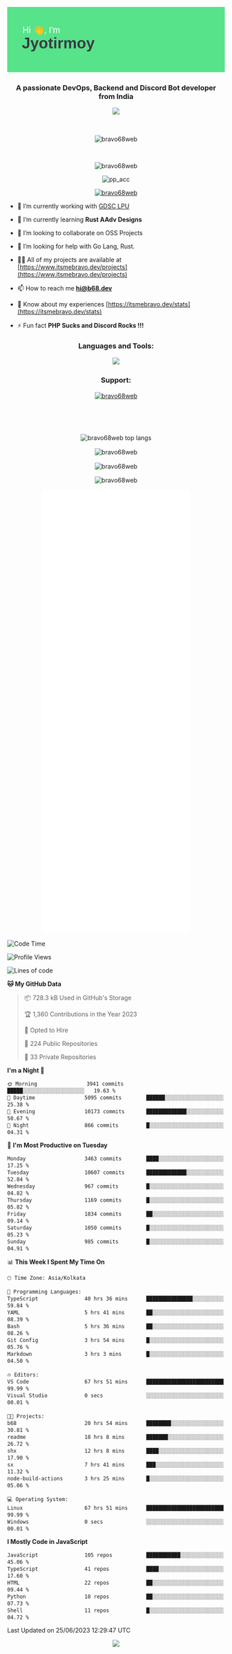 <p align="center"><img src="header.png"></p>
<h3 align="center">A passionate DevOps, Backend and Discord Bot developer from India</h3>

<p align="center"><a href="https://discord.com/users/457039372009865226"><img src="https://lanyard-profile-readme.vercel.app/api/457039372009865226"></a></p>
                           
<br>
<p align="center"> <img src="https://komarev.com/ghpvc/?username=bravo68web&label=Profile%20views&color=0e75b6&style=flat" alt="bravo68web" /> </p>
<br>


<p align="center"><img src="https://github-profile-trophy.vercel.app/?username=bravo68web&theme=discord&column=3&row=2" alt="bravo68web" /> </p>
<p align="center"><img src="https://osu-embed.b68dev.xyz/pp_acc" alt="pp_acc" /> </p>

<p align="center"> <a href="https://twitter.com/bravo68web" target="blank"><img src="https://img.shields.io/twitter/follow/bravo68web?logo=twitter&style=for-the-badge" alt="bravo68web" /></a> </p>

- 🔭 I’m currently working with [GDSC LPU](https://gdsclpu.live/)

- 🌱 I’m currently learning **Rust AAdv Designs**

- 👯 I’m looking to collaborate on OSS Projects

- 🤝 I’m looking for help with Go Lang, Rust.

- 👨‍💻 All of my projects are available at [https://www.itsmebravo.dev/projects](https://www.itsmebravo.dev/projects)

<!-- - 💬 Ask me about **DF Techs** -->

- 📫 How to reach me **hi@b68.dev**

- 📄 Know about my experiences [https://itsmebravo.dev/stats](https://itsmebravo.dev/stats)

- ⚡ Fun fact **PHP Sucks and Discord Rocks !!!**

<h3 align="center">Languages and Tools:</h3>
<p align="center"> 
<img src="https://skillicons.dev/icons?i=aws,bash,c,cs,cpp,cloudflare,css,dart,devto,discord,bots,docker,electron,ember,emotion,express,fastapi,figma,firebase,flask,gcp,git,github,githubactions,go,gitlab,graphql,heroku,html,ai,ipfs,js,jest,linux,md,mastodon,mongodb,neovim,netlify,nextjs,nginx,nodejs,postgres,postman,powershell,py,react,redis,regex,replit,rocket,rust,sqlite,mysql,stackoverflow,styledcomponents,supabase,sentry,solidity,svg,tailwind,tauri,twitter,ts,unity,v,vercel,vim,vite,wasm,webpack,workers&perline=8&theme=dark" />
</p>

<h3 align="center">Support:</h3>
<p align="center"><a href="https://www.buymeacoffee.com/bravo68web"> <img align="center" src="https://cdn.buymeacoffee.com/buttons/v2/default-yellow.png" height="50" width="210" alt="bravo68web" /></a></p><br><br>
<br>

<p align="center"> <img align="center" src="https://github-readme-stats-sync.vercel.app/api/top-langs?username=bravo68web&count_private=true&show_icons=true&theme=radical&border_radius=10&&langs_count=10&layout=compact" alt="bravo68web top langs" /></p>

<p align="center"> <img align="center" src="https://github-readme-stats-sync.vercel.app/api?username=bravo68web&count_private=true&show_icons=true&theme=radical&border_radius=10" alt="bravo68web" /></p>

<p align="center"> <img align="center" src="https://github-readme-streak-stats.herokuapp.com?user=bravo68web&theme=dracula&hide_border=true" alt="bravo68web" /></p>

<p align="center"> <img align="center" src="https://github-readme-stats-sync.vercel.app/api/wakatime?username=bravo68web&count_private=true&show_icons=true&theme=aura_dark&border_radius=10&&langs_count=10&layout=compact&range=last_7_days" alt="bravo68web" /></p>

<p align="center"><img src="https://raw.githubusercontent.com/BRAVO68WEB/BRAVO68WEB/master/github-metrics.svg"></p>

<!--START_SECTION:waka-->
![Code Time](http://img.shields.io/badge/Code%20Time-4%2C995%20hrs%2012%20mins-blue)

![Profile Views](http://img.shields.io/badge/Profile%20Views-18-blue)

![Lines of code](https://img.shields.io/badge/From%20Hello%20World%20I%27ve%20Written-59.6%20million%20lines%20of%20code-blue)

**🐱 My GitHub Data** 

> 📦 728.3 kB Used in GitHub's Storage 
 > 
> 🏆 1,360 Contributions in the Year 2023
 > 
> 💼 Opted to Hire
 > 
> 📜 224 Public Repositories 
 > 
> 🔑 33 Private Repositories 
 > 
**I'm a Night 🦉** 

```text
🌞 Morning                3941 commits        █████░░░░░░░░░░░░░░░░░░░░   19.63 % 
🌆 Daytime                5095 commits        ██████░░░░░░░░░░░░░░░░░░░   25.38 % 
🌃 Evening                10173 commits       █████████████░░░░░░░░░░░░   50.67 % 
🌙 Night                  866 commits         █░░░░░░░░░░░░░░░░░░░░░░░░   04.31 % 
```
📅 **I'm Most Productive on Tuesday** 

```text
Monday                   3463 commits        ████░░░░░░░░░░░░░░░░░░░░░   17.25 % 
Tuesday                  10607 commits       █████████████░░░░░░░░░░░░   52.84 % 
Wednesday                967 commits         █░░░░░░░░░░░░░░░░░░░░░░░░   04.82 % 
Thursday                 1169 commits        █░░░░░░░░░░░░░░░░░░░░░░░░   05.82 % 
Friday                   1834 commits        ██░░░░░░░░░░░░░░░░░░░░░░░   09.14 % 
Saturday                 1050 commits        █░░░░░░░░░░░░░░░░░░░░░░░░   05.23 % 
Sunday                   985 commits         █░░░░░░░░░░░░░░░░░░░░░░░░   04.91 % 
```


📊 **This Week I Spent My Time On** 

```text
🕑︎ Time Zone: Asia/Kolkata

💬 Programming Languages: 
TypeScript               40 hrs 36 mins      ███████████████░░░░░░░░░░   59.84 % 
YAML                     5 hrs 41 mins       ██░░░░░░░░░░░░░░░░░░░░░░░   08.39 % 
Bash                     5 hrs 36 mins       ██░░░░░░░░░░░░░░░░░░░░░░░   08.26 % 
Git Config               3 hrs 54 mins       █░░░░░░░░░░░░░░░░░░░░░░░░   05.76 % 
Markdown                 3 hrs 3 mins        █░░░░░░░░░░░░░░░░░░░░░░░░   04.50 % 

🔥 Editors: 
VS Code                  67 hrs 51 mins      █████████████████████████   99.99 % 
Visual Studio            0 secs              ░░░░░░░░░░░░░░░░░░░░░░░░░   00.01 % 

🐱‍💻 Projects: 
b68                      20 hrs 54 mins      ████████░░░░░░░░░░░░░░░░░   30.81 % 
readme                   18 hrs 8 mins       ███████░░░░░░░░░░░░░░░░░░   26.72 % 
shx                      12 hrs 8 mins       ████░░░░░░░░░░░░░░░░░░░░░   17.90 % 
sx                       7 hrs 41 mins       ███░░░░░░░░░░░░░░░░░░░░░░   11.32 % 
node-build-actions       3 hrs 25 mins       █░░░░░░░░░░░░░░░░░░░░░░░░   05.06 % 

💻 Operating System: 
Linux                    67 hrs 51 mins      █████████████████████████   99.99 % 
Windows                  0 secs              ░░░░░░░░░░░░░░░░░░░░░░░░░   00.01 % 
```

**I Mostly Code in JavaScript** 

```text
JavaScript               105 repos           ███████████░░░░░░░░░░░░░░   45.06 % 
TypeScript               41 repos            ████░░░░░░░░░░░░░░░░░░░░░   17.60 % 
HTML                     22 repos            ██░░░░░░░░░░░░░░░░░░░░░░░   09.44 % 
Python                   18 repos            ██░░░░░░░░░░░░░░░░░░░░░░░   07.73 % 
Shell                    11 repos            █░░░░░░░░░░░░░░░░░░░░░░░░   04.72 % 
```




 Last Updated on 25/06/2023 12:29:47 UTC
<!--END_SECTION:waka-->

<p align="center"><img src="https://bravo68web.me/images/header_.png"></p>

